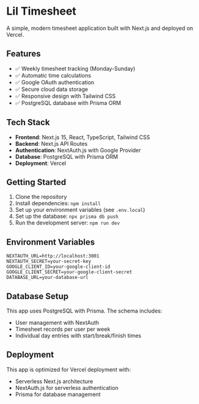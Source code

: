 # Lil Timesheet

A simple, modern timesheet application built with Next.js and deployed on Vercel.

## Features

- ✅ Weekly timesheet tracking (Monday-Sunday)
- ✅ Automatic time calculations
- ✅ Google OAuth authentication
- ✅ Secure cloud data storage
- ✅ Responsive design with Tailwind CSS
- ✅ PostgreSQL database with Prisma ORM

## Tech Stack

- **Frontend**: Next.js 15, React, TypeScript, Tailwind CSS
- **Backend**: Next.js API Routes
- **Authentication**: NextAuth.js with Google Provider
- **Database**: PostgreSQL with Prisma ORM
- **Deployment**: Vercel

## Getting Started

1. Clone the repository
2. Install dependencies: `npm install`
3. Set up your environment variables (see `.env.local`)
4. Set up the database: `npx prisma db push`
5. Run the development server: `npm run dev`

## Environment Variables

```env
NEXTAUTH_URL=http://localhost:3001
NEXTAUTH_SECRET=your-secret-key
GOOGLE_CLIENT_ID=your-google-client-id
GOOGLE_CLIENT_SECRET=your-google-client-secret
DATABASE_URL=your-database-url
```

## Database Setup

This app uses PostgreSQL with Prisma. The schema includes:
- User management with NextAuth
- Timesheet records per user per week
- Individual day entries with start/break/finish times

## Deployment

This app is optimized for Vercel deployment with:
- Serverless Next.js architecture
- NextAuth.js for serverless authentication
- Prisma for database management
